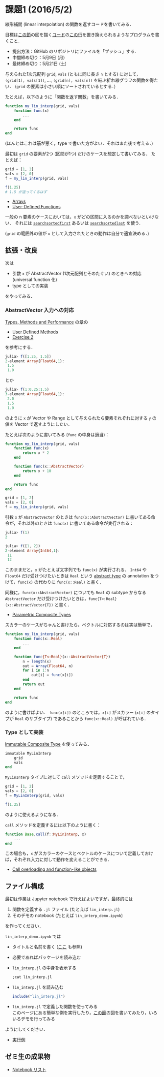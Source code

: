 # 課題1 (2016/5/2)
線形補間 (linear interpolation) の関数を返すコードを書いてみる．

目標は[この節](http://quant-econ.net/jl/optgrowth.html#fitted-value-iteration)の図を描く[コード](https://github.com/QuantEcon/QuantEcon.applications/blob/master/optgrowth/linapprox.jl)の[この行](https://github.com/QuantEcon/QuantEcon.applications/blob/master/optgrowth/linapprox.jl#L7)を置き換えられるようなプログラムを書くこと．

* 提出方法：GitHub のリポジトリにファイルを「プッシュ」する．
* 中間締め切り：5月9日 (月)
* 最終締め切り：5月21日 (土)

与えられた1次元配列 `grid`, `vals` (ともに同じ長さ `n` とする) に対して，
`(grid[1], vals[1])`, ..., `(grid[n], vals[n])` を結ぶ折れ線グラフの関数を得たい．
(`grid` の要素は小さい順にソートされているとする．)

たとえば，以下のように「関数を返す関数」を書いてみる．

```julia
function my_lin_interp(grid, vals)
    function func(x)
        ...
    end

    return func
end
```

(ほんとはこれは筋が悪く，type で書いた方がよい．それはまた後で考える．)

最初は `grid` の要素が2つ (区間が1つ) だけのケースを想定して書いてみる．
たとえば：

```julia
grid = [1, 2]
vals = [2, 0]
f = my_lin_interp(grid, vals)

f(1.25)
# 1.5 が返ってくるはず
```

* [Arrays](http://quant-econ.net/jl/julia_by_example.html#arrays)
* [User-Defined Functions](http://quant-econ.net/jl/julia_by_example.html#user-defined-functions)

一般の n 要素のケースにおいては，`x` がどの区間に入るのかを調べないといけない．
それには
[`searchsortedfirst`](http://docs.julialang.org/en/release-0.4/stdlib/sort/#Base.searchsortedfirst)
あるいは
[`searchsortedlast`](http://docs.julialang.org/en/release-0.4/stdlib/sort/#Base.searchsortedlast)
を使う．

(`grid` の範囲外の値が `x` として入力されたときの動作は自分で適宜決める．)


## 拡張・改良

次は

* 引数 `x` が AbstractVector (1次元配列とそのたぐい) のときへの対応 (universal function 化)
* type としての実装

をやってみる．

### AbstractVector 入力への対応

[Types, Methods and Performance](http://quant-econ.net/jl/types_methods.html) の章の

* [User Defined Methods](http://quant-econ.net/jl/types_methods.html#user-defined-methods)
* [Exercise 2](http://quant-econ.net/jl/types_methods.html#exercise-2)

を参考にする．

```julia
julia> f([1.25, 1.5])
2-element Array{Float64,1}:
 1.5
 1.0
```

とか

```julia
julia> f(1:0.25:1.5)
3-element Array{Float64,1}:
 2.0
 1.5
 1.0
```

のように `x` が Vector や Range として与えられたら要素それぞれに対する `y` の値を Vector で返すようにしたい．

たとえば次のように書いてみる (`func` の中身は適当)：

```julia
function my_lin_interp(grid, vals)
    function func(x)
        return x * 2
    end

    function func(x::AbstractVector)
        return x + 10
    end

    return func
end

grid = [1, 2]
vals = [2, 0]
f = my_lin_interp(grid, vals)
```

引数 `x` が `AbstractVector` のときは `func(x::AbstractVector)` に書いてある命令が，それ以外のときは `func(x)` に書いてある命令が実行される：

```julia
julia> f(1)
2

julia> f([1, 2])
2-element Array{Int64,1}:
 11
 12
```

このままだと，`x` がたとえば文字列でも `func(x)` が実行される．
`Int64` や `Float64` だけ受けつけたいときは `Real` という
[abstract type](http://quant-econ.net/jl/types_methods.html#abstract-types)
の annotation をつけて，`func(x)` の代わりに `func(x::Real)` と書く．

同様に，`func(x::AbstractVector)` についても `Real` の subtype からなる `AbstractVector` だけ受けつけたいときは，`func{T<:Real}(x::AbstractVector{T})` と書く．

* [Parametric Composite Types](http://docs.julialang.org/en/release-0.4/manual/types/#parametric-composite-types)

スカラーのケースがちゃんと書けたら，ベクトルに対応するのは実は簡単で，

```julia
function my_lin_interp(grid, vals)
    function func(x::Real)
        ...
    end

    function func{T<:Real}(x::AbstractVector{T})
        n = length(x)
        out = Array(Float64, n)
        for i in 1:n
            out[i] = func(x[i])
        end
        return out
    end

    return func
end
```

のように書けばよい．
`func(x[i])` のところでは，`x[i]` がスカラー (`x[i]` のタイプが `Real` のサブタイプ) であることから
`func(x::Real)` が呼ばれている．

### Type として実装

[Immutable Composite Type](http://docs.julialang.org/en/release-0.4/manual/types/#immutable-composite-types)
を使ってみる．

```julia
immutable MyLinInterp
    grid
    vals
end
```

`MyLinInterp` タイプに対して `call` メソッドを定義することで，

```julia
grid = [1, 2]
vals = [2, 0]
f = MyLinInterp(grid, vals)

f(1.25)
```

のように使えるようになる．

`call` メソッドを定義するには以下のように書く：

```julia
function Base.call(f::MyLinInterp, x)
    ...
end
```

この場合も，`x` がスカラーのケースとベクトルのケースについて定義しておけば，それぞれ入力に対して動作を変えることができる．

* [Call overloading and function-like objects](http://docs.julialang.org/en/release-0.4/manual/methods/#call-overloading-and-function-like-objects)


## ファイル構成

最初は作業は Jupyter notebook で行えばよいですが，最終的には

1. 関数を定義する `.jl` ファイル (たとえば `lin_interp.jl`)
2. そのデモの notebook (たとえば `lin_interp_demo.ipynb`)

を作ってください．

`lin_interp_demo.ipynb` では

* タイトルと名前を書く ([ここ](http://quant-econ.net/jl/getting_started.html#other-content) も参照)
* 必要であればパッケージを読み込む
* `lin_interp.jl` の中身を表示する

    ```jl
  ;cat lin_interp.jl
  ```

* `lin_interp.jl` を読み込む

  ```jl
  include("lin_interp.jl")
  ```

* `lin_interp.jl` で定義した関数を使ってみる  
  このページにある簡単な例を実行したり，[この節](http://quant-econ.net/jl/optgrowth.html#fitted-value-iteration)の図を書いてみたり，いろいろデモを行ってみる

ようにしてください．

* [実行例](http://nbviewer.jupyter.org/github/OyamaZemi/exercises2016/blob/master/ex01/lin_interp_demo.ipynb)


## ゼミ生の成果物

* [Notebook リスト](notebooks.md)
